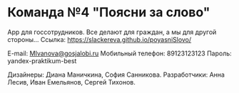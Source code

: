 # Команда №4 "Поясни за слово"
App для госсотрудников. Все делают для граждан, а мы для другой стороны...
Ссылка: https://slackereva.github.io/poyasniSlovo/

E-mail: MIvanova@gosjalobi.ru
Мобильный телефон: 89123123123
Пароль: yandex-praktikum-best

Дизайнеры: Диана Маничкина, София Санникова.
Разработчики: Анна Лесив, Иван Емельянов, Сергей Тихонов.
